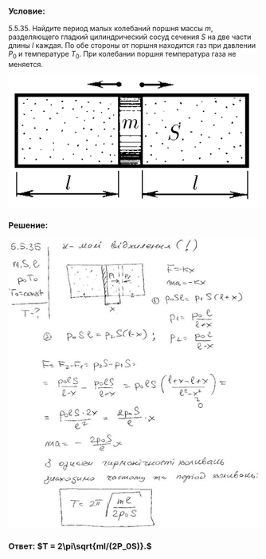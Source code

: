 ###  Условие: 

$5.5.35.$ Найдите период малых колебаний поршня массы $m$, разделяющего гладкий цилиндрический сосуд сечения $S$ на две части длины $l$ каждая. По обе стороны от поршня находится газ при давлении $P_0$ и температуре $T_0$. При колебании поршня температура газа не меняется. 
 
![К задаче $5.5.35$|517x271, 40%](../../img/5.5.35/5.5.35.png)

###  Решение: 

![|556x640, 67%](../../img/5.5.35/1.jpg) 

###  Ответ: $T = 2\pi\sqrt{ml/(2P_0S)}.$ 
